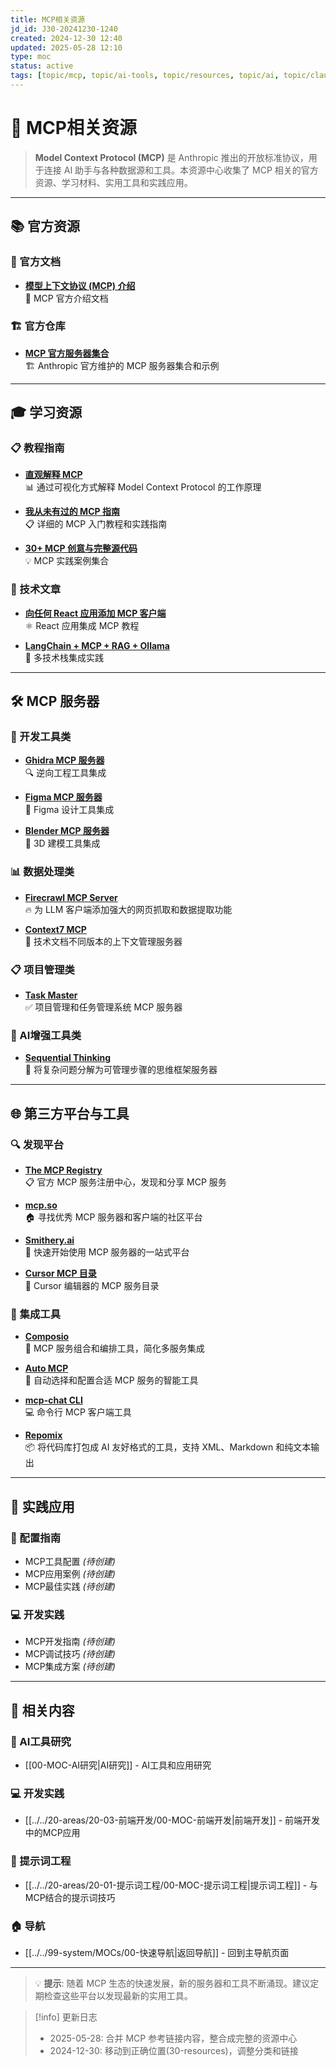 ```yaml
---
title: MCP相关资源
jd_id: J30-20241230-1240
created: 2024-12-30 12:40
updated: 2025-05-28 12:10
type: moc
status: active
tags: [topic/mcp, topic/ai-tools, topic/resources, topic/ai, topic/claude]
---
```


# 🔌 MCP相关资源

> **Model Context Protocol (MCP)** 是 Anthropic 推出的开放标准协议，用于连接 AI 助手与各种数据源和工具。本资源中心收集了 MCP 相关的官方资源、学习材料、实用工具和实践应用。

---

## 📚 官方资源

### 📖 官方文档
- **[模型上下文协议 (MCP) 介绍](https://modelcontextprotocol.io/introduction)**  
  📖 MCP 官方介绍文档

### 🏗️ 官方仓库
- **[MCP 官方服务器集合](https://github.com/modelcontextprotocol/servers)**  
  🏗️ Anthropic 官方维护的 MCP 服务器集合和示例

---

## 🎓 学习资源

### 📋 教程指南
- **[直观解释 MCP](https://x.com/akshay_pachaar/status/1900170356494917936)**  
  📊 通过可视化方式解释 Model Context Protocol 的工作原理

- **[我从未有过的 MCP 指南](https://levelup.gitconnected.com/the-guide-to-mcp-i-never-had-f79091cf99f8)**  
  📋 详细的 MCP 入门教程和实践指南

- **[30+ MCP 创意与完整源代码](https://levelup.gitconnected.com/30-mcp-ideas-with-complete-source-code-2e1406495b8d)**  
  💡 MCP 实践案例集合

### 📄 技术文章
- **[向任何 React 应用添加 MCP 客户端](https://levelup.gitconnected.com/add-an-mcp-client-to-any-react-app-af9c6a83cab0)**  
  ⚛️ React 应用集成 MCP 教程

- **[LangChain + MCP + RAG + Ollama](https://medium.com/data-science-collective/langchain-mcp-rag-ollama-the-key-to-powerful-agentic-ai-91529b2fa320)**  
  🔗 多技术栈集成实践

---

## 🛠️ MCP 服务器

### 🔧 开发工具类
- **[Ghidra MCP 服务器](https://github.com/lauriewired/ghidramcp)**  
  🔍 逆向工程工具集成

- **[Figma MCP 服务器](https://github.com/sonnylazuardi/cursor-talk-to-figma-mcp)**  
  🎨 Figma 设计工具集成

- **[Blender MCP 服务器](https://github.com/ahujasid/blender-mcp)**  
  🎯 3D 建模工具集成

### 📊 数据处理类
- **[Firecrawl MCP Server](https://github.com/mendableai/firecrawl-mcp-server)**  
  🔥 为 LLM 客户端添加强大的网页抓取和数据提取功能

- **[Context7 MCP](https://github.com/upstash/context7)**  
  📄 技术文档不同版本的上下文管理服务器

### 📋 项目管理类
- **[Task Master](https://github.com/eyaltoledano/claude-task-master)**  
  ✅ 项目管理和任务管理系统 MCP 服务器

### 🤖 AI增强工具类
- **[Sequential Thinking](https://github.com/modelcontextprotocol/servers/tree/HEAD/src/sequentialthinking)**  
  🧠 将复杂问题分解为可管理步骤的思维框架服务器

---

## 🌐 第三方平台与工具

### 🔍 发现平台
- **[The MCP Registry](https://mastra.ai/mcp-registry-registry)**  
  📋 官方 MCP 服务注册中心，发现和分享 MCP 服务

- **[mcp.so](https://mcp.so)**  
  🏠 寻找优秀 MCP 服务器和客户端的社区平台

- **[Smithery.ai](https://smithery.ai/)**  
  🚀 快速开始使用 MCP 服务器的一站式平台

- **[Cursor MCP 目录](https://cursor.directory/mcp)**  
  📝 Cursor 编辑器的 MCP 服务目录

### 🔧 集成工具
- **[Composio](https://mcp.composio.dev/)**  
  🎼 MCP 服务组合和编排工具，简化多服务集成

- **[Auto MCP](https://auto-mcp.com/)**  
  🤖 自动选择和配置合适 MCP 服务的智能工具

- **[mcp-chat CLI](https://github.com/Flux159/mcp-chat)**  
  💻 命令行 MCP 客户端工具

- **[Repomix](https://repomix.com/)**  
  📦 将代码库打包成 AI 友好格式的工具，支持 XML、Markdown 和纯文本输出

---

## 🔧 实践应用

### 📝 配置指南
- MCP工具配置 *(待创建)*
- MCP应用案例 *(待创建)*
- MCP最佳实践 *(待创建)*

### 💻 开发实践
- MCP开发指南 *(待创建)*
- MCP调试技巧 *(待创建)*
- MCP集成方案 *(待创建)*

---

## 🔗 相关内容

### 🤖 AI工具研究
- [[00-MOC-AI研究|AI研究]] - AI工具和应用研究

### 💻 开发实践
- [[../../20-areas/20-03-前端开发/00-MOC-前端开发|前端开发]] - 前端开发中的MCP应用

### 🧠 提示词工程
- [[../../20-areas/20-01-提示词工程/00-MOC-提示词工程|提示词工程]] - 与MCP结合的提示词技巧

### 🏠 导航
- [[../../99-system/MOCs/00-快速导航|返回导航]] - 回到主导航页面

---

> 💡 **提示**: 随着 MCP 生态的快速发展，新的服务器和工具不断涌现。建议定期检查这些平台以发现最新的实用工具。

> [!info] 更新日志
> - 2025-05-28: 合并 MCP 参考链接内容，整合成完整的资源中心
> - 2024-12-30: 移动到正确位置(30-resources)，调整分类和链接
